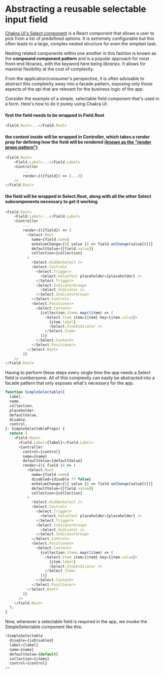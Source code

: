 # Abstracting a reusable selectable input field

<!-- start -->

[Chakra UI's Select component](https://chakra-ui.com/docs/components/select) is a React component that allows a user to pick from a list
of predefined options. It is extremely configurable but this often leads to a large, complex nested structure for even the simplest task.

Nesting related components within one another in this fashion is known as the **compound component pattern** and is a popular approach for most front-end libraries, with the keyword here being _libraries_. It allows for maximal flexibility at the cost of complexity.

From the application/consumer's perspective, it is often advisable to abstract this complexity away into a facade pattern, exposing only those aspects of the api that are relevant for the business logic of the app.

Consider the example of a simple, selectable field component that's used in a form. Here's how to do it purely using Chakra UI.

#### first the field needs to be wrapped in Field.Root

```js
<Field.Root>...</Field.Root>
```

#### the content inside will be wrapped in Controller, which takes a render prop for defining how the field will be rendered [(known as the "render props pattern")](https://www.patterns.dev/react/render-props-pattern/)

```js
<Field.Root>
    <Field.Label>...</Field.Label>
    <Controller
        ...
        render={({field}) => (...)}
    />
</Field.Root>
```

#### the field will be wrapped in Select.Root, along with all the other Select subcomponents necessary to get it working

```js
<Field.Root>
    <Field.Label>...</Field.Label>
    <Controller
        ...
        render={({field}) => (
          <Select.Root
            name={field.name}
            onValueChange={({ value }) => field.onChange(value[0])}
            defaultValue={[field.value]}
            collection={collection}
          >
            <Select.HiddenSelect />
            <Select.Control>
              <Select.Trigger>
                <Select.ValueText placeholder={placeholder} />
              </Select.Trigger>
              <Select.IndicatorGroup>
                <Select.Indicator />
              </Select.IndicatorGroup>
            </Select.Control>
            <Select.Positioner>
              <Select.Content>
                {collection.items.map((item) => (
                  <Select.Item item={item} key={item.value}>
                    {item.label}
                    <Select.ItemIndicator />
                  </Select.Item>
                ))}
              </Select.Content>
            </Select.Positioner>
          </Select.Root>
        )}
    />
</Field.Root>
```

Having to perform these steps every single time the app needs a Select field is cumbersome. All of this complexity can easily be abstracted
into a facade pattern that only exposes what's necessary for the app.

```js
function SimpleSelectable({
  label,
  name,
  collection,
  placeholder,
  defaultValue,
  disable,
  control,
}: SimpleSelectableProps) {
  return (
    <Field.Root>
      <Field.Label>{label}</Field.Label>
      <Controller
        control={control}
        name={name}
        defaultValue={defaultValue}
        render={({ field }) => (
          <Select.Root
            name={field.name}
            disabled={disable ?? false}
            onValueChange={({ value }) => field.onChange(value[0])}
            defaultValue={[field.value]}
            collection={collection}
          >
            <Select.HiddenSelect />
            <Select.Control>
              <Select.Trigger>
                <Select.ValueText placeholder={placeholder} />
              </Select.Trigger>
              <Select.IndicatorGroup>
                <Select.Indicator />
              </Select.IndicatorGroup>
            </Select.Control>
            <Select.Positioner>
              <Select.Content>
                {collection.items.map((item) => (
                  <Select.Item item={item} key={item.value}>
                    {item.label}
                    <Select.ItemIndicator />
                  </Select.Item>
                ))}
              </Select.Content>
            </Select.Positioner>
          </Select.Root>
        )}
      />
    </Field.Root>
  );
}
```

Now, whenever a selectable field is required in the app, we invoke the SimpleSelectable component like this:

```js
<SimpleSelectable
  disable={isDisabled}
  label={label}
  name={name}
  defaultValue={default}
  collection={items}
  control={control}
/>
```
